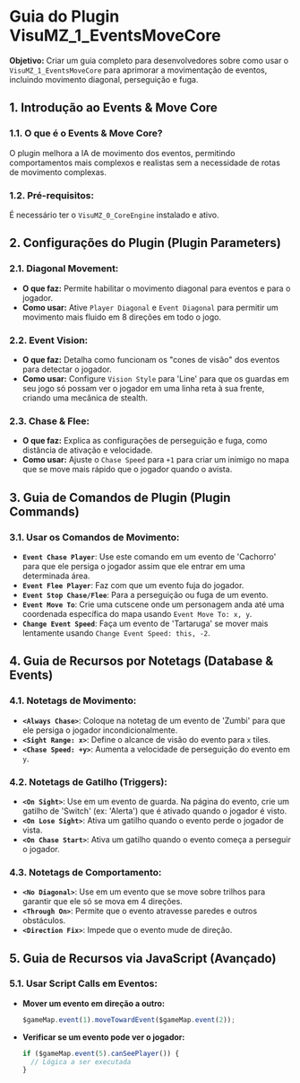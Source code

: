# Guia do Plugin VisuMZ_1_EventsMoveCore

**Objetivo:** Criar um guia completo para desenvolvedores sobre como usar o `VisuMZ_1_EventsMoveCore` para aprimorar a movimentação de eventos, incluindo movimento diagonal, perseguição e fuga.

## 1. Introdução ao Events & Move Core

### 1.1. O que é o Events & Move Core?

O plugin melhora a IA de movimento dos eventos, permitindo comportamentos mais complexos e realistas sem a necessidade de rotas de movimento complexas.

### 1.2. Pré-requisitos:

É necessário ter o `VisuMZ_0_CoreEngine` instalado e ativo.

## 2. Configurações do Plugin (Plugin Parameters)

### 2.1. Diagonal Movement:

- **O que faz:** Permite habilitar o movimento diagonal para eventos e para o jogador.
- **Como usar:** Ative `Player Diagonal` e `Event Diagonal` para permitir um movimento mais fluido em 8 direções em todo o jogo.

### 2.2. Event Vision:

- **O que faz:** Detalha como funcionam os "cones de visão" dos eventos para detectar o jogador.
- **Como usar:** Configure `Vision Style` para 'Line' para que os guardas em seu jogo só possam ver o jogador em uma linha reta à sua frente, criando uma mecânica de stealth.

### 2.3. Chase & Flee:

- **O que faz:** Explica as configurações de perseguição e fuga, como distância de ativação e velocidade.
- **Como usar:** Ajuste o `Chase Speed` para `+1` para criar um inimigo no mapa que se move mais rápido que o jogador quando o avista.

## 3. Guia de Comandos de Plugin (Plugin Commands)

### 3.1. Usar os Comandos de Movimento:

- **`Event Chase Player`**: Use este comando em um evento de 'Cachorro' para que ele persiga o jogador assim que ele entrar em uma determinada área.
- **`Event Flee Player`**: Faz com que um evento fuja do jogador.
- **`Event Stop Chase/Flee`**: Para a perseguição ou fuga de um evento.
- **`Event Move To`**: Crie uma cutscene onde um personagem anda até uma coordenada específica do mapa usando `Event Move To: x, y`.
- **`Change Event Speed`**: Faça um evento de 'Tartaruga' se mover mais lentamente usando `Change Event Speed: this, -2`.

## 4. Guia de Recursos por Notetags (Database & Events)

### 4.1. Notetags de Movimento:

- **`<Always Chase>`**: Coloque na notetag de um evento de 'Zumbi' para que ele persiga o jogador incondicionalmente.
- **`<Sight Range: x>`**: Define o alcance de visão do evento para `x` tiles.
- **`<Chase Speed: +y>`**: Aumenta a velocidade de perseguição do evento em `y`.

### 4.2. Notetags de Gatilho (Triggers):

- **`<On Sight>`**: Use em um evento de guarda. Na página do evento, crie um gatilho de 'Switch' (ex: 'Alerta') que é ativado quando o jogador é visto.
- **`<On Lose Sight>`**: Ativa um gatilho quando o evento perde o jogador de vista.
- **`<On Chase Start>`**: Ativa um gatilho quando o evento começa a perseguir o jogador.

### 4.3. Notetags de Comportamento:

- **`<No Diagonal>`**: Use em um evento que se move sobre trilhos para garantir que ele só se mova em 4 direções.
- **`<Through On>`**: Permite que o evento atravesse paredes e outros obstáculos.
- **`<Direction Fix>`**: Impede que o evento mude de direção.

## 5. Guia de Recursos via JavaScript (Avançado)

### 5.1. Usar Script Calls em Eventos:

- **Mover um evento em direção a outro:**
  ```javascript
  $gameMap.event(1).moveTowardEvent($gameMap.event(2));
  ```
- **Verificar se um evento pode ver o jogador:**
  ```javascript
  if ($gameMap.event(5).canSeePlayer()) {
    // Lógica a ser executada
  }
  ```
